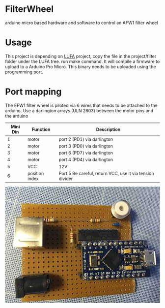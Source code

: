 # FilterWheel
arduino micro based hardware and software to control an AFW1 filter wheel

# Usage

This project is depending on [LUFA](http://www.fourwalledcubicle.com/LUFA.php ) project, copy the file in the project/filter folder under the LUFA tree.
run make command. It will compile a firmware to upload to a Arduino Pro Micro. This binary needs to be uploaded using the programming port.

# Port mapping

The EFW1 filter wheel is piloted via 6 wires that needs to be attached to the arduino. Use a darlington arrays (ULN 2803) between the motor pins and the arduino

| Mini Din | Function | Description          |
| ----- | -------- | ----------- |
|  	   1   |   motor |  port 2 (PD1) via darlington |
|  	   2   |   motor |  port 3 (PD0) via darlington |
|  	   3   |   motor |  port 6 (PD7) via darlington |
|  	   4   |   motor |  port 4 (PD4) via darlington |
|  	   5   |    VCC  | 12V |
|  	   6   | position index |  Port 5 Be careful, return VCC, use it via tension divider |



![Image Alt](IMG_0315.jpg)
